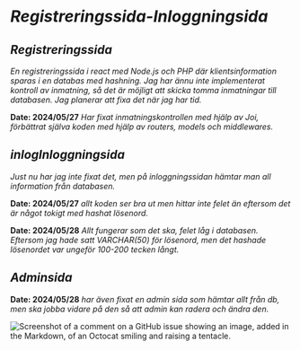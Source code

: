 ﻿# _Registreringssida-Inloggningsida_
## _Registreringssida_
_En registreringssida i react med Node.js och PHP där klientsinformation sparas i en databas med hashning._
_Jag har ännu inte implementerat kontroll av inmatning, så det är möjligt att skicka tomma inmatningar till databasen. Jag planerar att fixa det när jag har tid._

__Date: 2024/05/27__ _Har fixat inmatningskontrollen med hjälp av Joi, förbättrat själva koden med hjälp av routers, models och middlewares._

## _inlogInloggningsida_
_Just nu har jag inte fixat det, men på inloggningssidan hämtar man all information från databasen._

__Date: 2024/05/27__ _allt koden ser bra ut men hittar inte felet än eftersom det är något tokigt med hashat lösenord._

__Date: 2024/05/28__ _Allt fungerar som det ska, felet låg i databasen. Eftersom jag hade satt VARCHAR(50) för lösenord, men det hashade lösenordet var ungeför 100-200 tecken långt._
## _Adminsida_
__Date: 2024/05/28__ _har även fixat en admin sida som hämtar allt från db, men ska jobba vidare på den så att admin kan radera och ändra den._

![Screenshot of a comment on a GitHub issue showing an image, added in the Markdown, of an Octocat smiling and raising a tentacle.](https://myoctocat.com/assets/images/base-octocat.svg)
